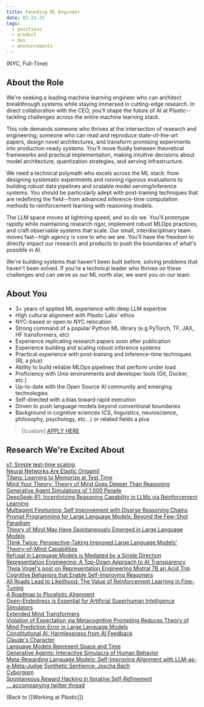 ```yaml
---
title: Founding ML Engineer
date: 02.24.25
tags:
  - positions
  - product
  - dev
  - announcements
---
```


(NYC, Full-Time)

## About the Role

We're seeking a leading machine learning engineer who can architect breakthrough systems while staying immersed in cutting-edge research. In direct collaboration with the CEO, you'll shape the future of AI at Plastic--tackling challenges across the entire machine learning stack.

This role demands someone who thrives at the intersection of research and engineering; someone who can read and reproduce state-of-the-art papers, design novel architectures, and transform promising experiments into production-ready systems. You'll move fluidly between theoretical frameworks and practical implementation, making intuitive decisions about model architecture, quantization strategies, and serving infrastructure.

We need a technical polymath who excels across the ML stack: from designing systematic experiments and running rigorous evaluations to building robust data pipelines and scalable model serving/inference systems. You should be particularly adept with post-training techniques that are redefining the field--from advanced inference-time computation methods to reinforcement learning with reasoning models. 

The LLM space moves at lightning speed, and so do we. You'll prototype rapidly while maintaining research rigor, implement robust MLOps practices, and craft observable systems that scale. Our small, interdisciplinary team moves fast--high agency is core to who we are. You'll have the freedom to directly impact our research and products to push the boundaries of what's possible in AI.

We're building systems that haven't been built before, solving problems that haven't been solved. If you're a technical leader who thrives on these challenges and can serve as our ML north star, we want you on our team.

## About You

- 3+ years of applied ML experience with deep LLM expertise
- High cultural alignment with Plastic Labs' ethos
- NYC-based or open to NYC relocation
- Strong command of a popular Python ML library (e.g PyTorch, TF, JAX, HF transformers, etc)
- Experience replicating research papers soon after publication
- Experience building and scaling robust inference systems
- Practical experience with post-training and inference-time techniques (RL a plus)
- Ability to build reliable MLOps pipelines that perform under load
- Proficiency with Unix environments and developer tools (Git, Docker, etc.)
- Up-to-date with the Open Source AI community and emerging technologies
- Self-directed with a bias toward rapid execution
- Driven to push language models beyond conventional boundaries
- Background in cognitive sciences (CS, linguistics, neuroscience, philosophy, psychology, etc...) or related fields a plus

> [!custom] [APPLY HERE](https://wellfound.com/l/2B3wwZ)

## Research We're Excited About

[s1: Simple test-time scaling](https://arxiv.org/abs/2501.19393)  
[Neural Networks Are Elastic Origami!](https://youtu.be/l3O2J3LMxqI?si=bhodv2c7GG75N2Ku)  
[Titans: Learning to Memorize at Test Time](https://arxiv.org/abs/2501.00663v1)  
[Mind Your Theory: Theory of Mind Goes Deeper Than Reasoning](https://arxiv.org/abs/2412.13631)  
[Generative Agent Simulations of 1,000 People](https://arxiv.org/abs/2411.10109)  
[DeepSeek-R1: Incentivizing Reasoning Capability in LLMs via Reinforcement Learning](https://arxiv.org/abs/2501.12948)  
[Multiagent Finetuning: Self Improvement with Diverse Reasoning Chains](https://arxiv.org/abs/2501.05707)  
[Prompt Programming for Large Language Models: Beyond the Few-Shot Paradigm](https://arxiv.org/pdf/2102.07350)  
[Theory of Mind May Have Spontaneously Emerged in Large Language Models](https://arxiv.org/pdf/2302.02083v3)  
[Think Twice: Perspective-Taking Improved Large Language Models' Theory-of-Mind Capabilities](https://arxiv.org/pdf/2311.10227)  
[Refusal in Language Models is Mediated by a Single Direction](https://arxiv.org/abs/2406.11717)  
[Representation Engineering: A Top-Down Approach to AI Transparency](https://arxiv.org/abs/2310.01405)  
[Theia Vogel's post on Representation Engineering Mistral 7B an Acid Trip](https://vgel.me/posts/representation-engineering/)  
[Cognitive Behaviors that Enable Self-Improving Reasoners](https://arxiv.org/abs/2503.01307)  
[All Roads Lead to Likelihood: The Value of Reinforcement Learning in Fine-Tuning](https://arxiv.org/abs/2503.01067)  
[A Roadmap to Pluralistic Alignment](https://arxiv.org/abs/2402.05070)  
[Open-Endedness is Essential for Artificial Superhuman Intelligence](https://arxiv.org/pdf/2406.04268)  
[Simulators](https://generative.ink/posts/simulators/)  
[Extended Mind Transformers](https://arxiv.org/pdf/2406.02332)  
[Violation of Expectation via Metacognitive Prompting Reduces Theory of Mind Prediction Error in Large Language Models](https://arxiv.org/abs/2310.06983)  
[Constitutional AI: Harmlessness from AI Feedback](https://arxiv.org/pdf/2212.08073)  
[Claude's Character](https://www.anthropic.com/research/claude-character)  
[Language Models Represent Space and Time](https://arxiv.org/pdf/2310.02207)  
[Generative Agents: Interactive Simulacra of Human Behavior](https://arxiv.org/abs/2304.03442)  
[Meta-Rewarding Language Models: Self-Improving Alignment with LLM-as-a-Meta-Judge](https://arxiv.org/abs/2407.19594) 
[Synthetic Sentience: Joscha Bach](https://www.youtube.com/watch?v=cs9Ls0m5QVE)  
[Cyborgism](https://www.lesswrong.com/posts/bxt7uCiHam4QXrQAA/cyborgism)  
[Spontaneous Reward Hacking in Iterative Self-Refinement](https://arxiv.org/abs/2407.04549)  
[... accompanying twitter thread](https://x.com/JanePan_/status/1813208688343052639)  


(Back to [[Working at Plastic]])
